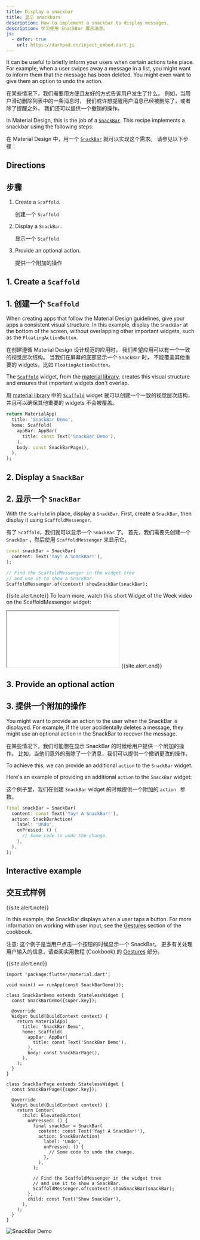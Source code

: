 ```yaml
---
title: Display a snackbar
title: 显示 snackbars
description: How to implement a snackbar to display messages.
description: 学习使用 SnackBar 展示消息。
js:
  - defer: true
    url: https://dartpad.cn/inject_embed.dart.js
---
```


<?code-excerpt path-base="cookbook/design/snackbars/"?>

It can be useful to briefly inform your users when certain actions
take place. For example, when a user swipes away a message in a list,
you might want to inform them that the message has been deleted.
You might even want to give them an option to undo the action.

在某些情况下，我们需要用方便且友好的方式告诉用户发生了什么。
例如，当用户滑动删除列表中的一条消息时，
我们或许想提醒用户消息已经被删除了，或者除了提醒之外，
我们还可以提供一个撤销的操作。

In Material Design, this is the job of a [`SnackBar`][].
This recipe implements a snackbar using the following steps:

在 Material Design 中，用一个 [`SnackBar`][] 就可以实现这个需求。
请参见以下步骤：

## Directions

## 步骤

  1. Create a `Scaffold`.

     创建一个  `Scaffold`
     
  2. Display a `SnackBar`.

     显示一个  `Scaffold`
  
  3. Provide an optional action.
  
     提供一个附加的操作
  

## 1. Create a `Scaffold`

## 1. 创建一个 `Scaffold`

When creating apps that follow the Material Design guidelines,
give your apps a consistent visual structure.
In this example, display the `SnackBar` at the bottom of the screen,
without overlapping other important
widgets, such as the `FloatingActionButton`.

在创建遵循 Material Design 设计规范的应用时，
我们希望应用可以有一个一致的视觉层次结构。
当我们在屏幕的底部显示一个 `SnackBar` 时，
不能覆盖其他重要的 widgets，比如 `FloatingActionButton`。

The [`Scaffold`][] widget, from the [material library][],
creates this visual structure and ensures that important
widgets don't overlap.

用 [material library][] 中的 [`Scaffold`][] widget
就可以创建一个一致的视觉层次结构，
并且可以确保其他重要的 widgets 不会被覆盖。

<?code-excerpt "lib/partial.dart (Scaffold)"?>
```dart
return MaterialApp(
  title: 'SnackBar Demo',
  home: Scaffold(
    appBar: AppBar(
      title: const Text('SnackBar Demo'),
    ),
    body: const SnackBarPage(),
  ),
);
```

## 2. Display a `SnackBar`

## 2. 显示一个 `SnackBar`

With the `Scaffold` in place, display a `SnackBar`.
First, create a `SnackBar`, then display it using `ScaffoldMessenger`.

有了 `Scaffold`，我们就可以显示一个 `SnackBar` 了。
首先，我们需要先创建一个 `SnackBar` ，然后使用 `ScaffoldMessenger` 来显示它。

<?code-excerpt "lib/partial.dart (DisplaySnackBar)"?>
```dart
const snackBar = SnackBar(
  content: Text('Yay! A SnackBar!'),
);

// Find the ScaffoldMessenger in the widget tree
// and use it to show a SnackBar.
ScaffoldMessenger.of(context).showSnackBar(snackBar);
```

{{site.alert.note}}
  To learn more, watch this short Widget of the Week video on the ScaffoldMessenger widget:

  <iframe class="full-width" src="{{site.yt.embed}}/lytQi-slT5Y" title="Learn about the ScaffoldMessenger Flutter Widget" {{site.yt.set}}></iframe>
{{site.alert.end}}

## 3. Provide an optional action

## 3. 提供一个附加的操作

You might want to provide an action to the user when
the SnackBar is displayed.
For example, if the user accidentally deletes a message,
they might use an optional action in the SnackBar to recover
the message.

在某些情况下，我们可能想在显示 SnackBar 的时候给用户提供一个附加的操作。
比如，当他们意外的删除了一个消息，我们可以提供一个撤销更改的操作。

To achieve this, we can provide an additional `action` to the `SnackBar` widget.

Here's an example of providing
an additional `action` to the `SnackBar` widget:

这个例子里，我们在创建 `SnackBar` widget 的时候提供一个附加的 `action ` 参数。

<?code-excerpt "lib/main.dart (SnackBarAction)"?>
```dart
final snackBar = SnackBar(
  content: const Text('Yay! A SnackBar!'),
  action: SnackBarAction(
    label: 'Undo',
    onPressed: () {
      // Some code to undo the change.
    },
  ),
);
```

## Interactive example

## 交互式样例

{{site.alert.note}}

  In this example, the SnackBar displays when a user taps a button.
  For more information on working with user input,
  see the [Gestures][] section of the cookbook.
  
  注意: 这个例子是当用户点击一个按钮的时候显示一个 SnackBar。
  更多有关处理用户输入的信息，请查阅实用教程 (Cookbook) 的
  [Gestures][] 部分。

{{site.alert.end}}

<?code-excerpt "lib/main.dart"?>
```run-dartpad:theme-light:mode-flutter:run-true:width-100%:height-600px:split-60:ga_id-interactive_example
import 'package:flutter/material.dart';

void main() => runApp(const SnackBarDemo());

class SnackBarDemo extends StatelessWidget {
  const SnackBarDemo({super.key});

  @override
  Widget build(BuildContext context) {
    return MaterialApp(
      title: 'SnackBar Demo',
      home: Scaffold(
        appBar: AppBar(
          title: const Text('SnackBar Demo'),
        ),
        body: const SnackBarPage(),
      ),
    );
  }
}

class SnackBarPage extends StatelessWidget {
  const SnackBarPage({super.key});

  @override
  Widget build(BuildContext context) {
    return Center(
      child: ElevatedButton(
        onPressed: () {
          final snackBar = SnackBar(
            content: const Text('Yay! A SnackBar!'),
            action: SnackBarAction(
              label: 'Undo',
              onPressed: () {
                // Some code to undo the change.
              },
            ),
          );

          // Find the ScaffoldMessenger in the widget tree
          // and use it to show a SnackBar.
          ScaffoldMessenger.of(context).showSnackBar(snackBar);
        },
        child: const Text('Show SnackBar'),
      ),
    );
  }
}
```

<noscript>
  <img src="/assets/images/docs/cookbook/snackbar.gif" alt="SnackBar Demo" class="site-mobile-screenshot" />
</noscript>

[Gestures]: {{site.url}}/cookbook#gestures
[`Scaffold`]: {{site.api}}/flutter/material/Scaffold-class.html
[`SnackBar`]: {{site.api}}/flutter/material/SnackBar-class.html
[material library]: {{site.api}}/flutter/material/material-library.html
